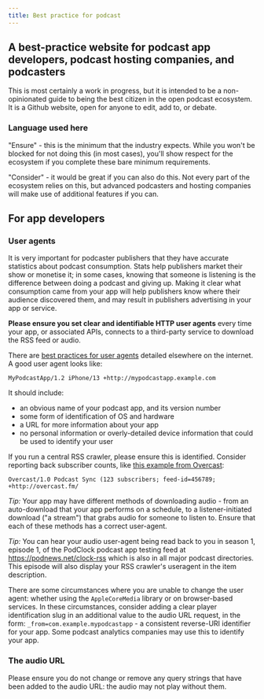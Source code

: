 ```yaml
---
title: Best practice for podcast
---
```


## A best-practice website for podcast app developers, podcast hosting companies, and podcasters

This is most certainly a work in progress, but it is intended to be a non-opinionated guide to being the best citizen in the open podcast ecosystem. It is a Github website, open for anyone to edit, add to, or debate.

### Language used here

"Ensure" - this is the minimum that the industry expects. While you won't be blocked for not doing this (in most cases), you'll show respect for the ecosystem if you complete these bare minimum requirements.

"Consider" - it would be great if you can also do this. Not every part of the ecosystem relies on this, but advanced podcasters and hosting companies will make use of additional features if you can.


## For app developers

### User agents

It is very important for podcaster publishers that they have accurate statistics about podcast consumption. Stats help publishers market their show or monetise it; in some cases, knowing that someone is listening is the difference between doing a podcast and giving up. Making it clear what consumption came from your app will help publishers know where their audience discovered them, and may result in publishers advertising in your app or service.

**Please ensure you set clear and identifiable HTTP user agents** every time your app, or associated APIs, connects to a third-party service to download the RSS feed or audio. 

There are [best practices for user agents](https://developers.whatismybrowser.com/learn/user-agent-best-practices/) detailed elsewhere on the internet. A good user agent looks like:

`MyPodcastApp/1.2 iPhone/13 +http://mypodcastapp.example.com`

It should include:
* an obvious name of your podcast app, and its version number
* some form of identification of OS and hardware
* a URL for more information about your app
* no personal information or overly-detailed device information that could be used to identify your user

If you run a central RSS crawler, please ensure this is identified. Consider reporting back subscriber counts, like [this example from Overcast](https://overcast.fm/podcasterinfo):

`Overcast/1.0 Podcast Sync (123 subscribers; feed-id=456789; +http://overcast.fm/`

*Tip:* Your app may have different methods of downloading audio - from an auto-download that your app performs on a schedule, to a listener-initiated download ("a stream") that grabs audio for someone to listen to. Ensure that each of these methods has a correct user-agent.

*Tip:* You can hear your audio user-agent being read back to you in season 1, episode 1, of the PodClock podcast app testing feed at https://podnews.net/clock-rss which is also in all major podcast directories. This episode will also display your RSS crawler's useragent in the item description.

There are some circumstances where you are unable to change the user agent: whether using the `AppleCoreMedia` library or on browser-based services. In these circumstances, consider adding a clear player identification slug in an additional value to the audio URL request, in the form: `_from=com.example.mypodcastapp` - a consistent reverse-URI identifier for your app. Some podcast analytics companies may use this to identify your app.

### The audio URL

Please ensure you do not change or remove any query strings that have been added to the audio URL: the audio may not play without them.




